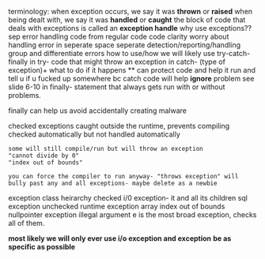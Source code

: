 terminology:
    when exception occurs, we say it was **thrown** or **raised**
    when being dealt with, we say it was **handled** or **caught**
    the block of code that deals with exceptions is called an **exception handle**
why use exceptions??
    sep error handling code from regular code
    code clarity
    worry about handling error in seperate space
    seperate detection/reporting/handling
    group and differentiate errors
how to use/how we will likely use
    try-catch-finally
    in try- code that might throw an exception
    in catch- (type of exception)+ what to do if it happens
    ** can protect code and help it run and tell u if u fucked up somewhere bc catch code will help **ignore** problem 
    see slide 6-10
    in finally- statement that always gets run with or without problems. 

finally can help us avoid accidentally creating malware

checked exceptions
    caught outside the runtime, prevents compiling
    checked automatically but not handled automatically 

    some will still compile/run but will throw an exception
    "cannot divide by 0"
    "index out of bounds"

    you can force the compiler to run anyway- "throws exception" will bully past any and all exceptions- maybe delete as a newbie

exception class heirarchy
    checked
        i/0 exception- it and all its children
        sql exception
    unchecked
        runtime exception
            array index out of bounds
            nullpointer exception
            illegal argument
    e is the most broad exception, checks all of them.

**most likely we will only ever use i/o exception and exception**
**be as specific as possible**